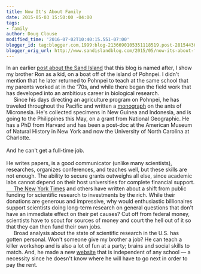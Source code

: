 ```yaml
---
title: Now It's About Family
date: 2015-05-03 15:50:00 -04:00
tags:
- family
author: Doug Clouse
modified_time: '2016-07-02T10:40:15.551-07:00'
blogger_id: tag:blogger.com,1999:blog-2136690105351118519.post-2815443696124783513
blogger_orig_url: http://www.sandislandblog.com/2015/05/now-its-about-family.html
---
```


In an earlier <a href="{{ site.baseurl }}{% post_url 2013-03-05-a-gem-of-little-island %}" target="_blank">post about the Sand Island</a> that this blog is named after, I show my brother Ron as a kid, on a boat off of the island of Pohnpei. I didn't mention that he later returned to Pohnpei to teach at the same school that my parents worked at in the '70s, and while there began the field work that has developed into an ambitious career in biological research.<br />&nbsp; &nbsp; &nbsp;Since his days directing an agriculture program on Pohnpei, he has traveled throughout the Pacific and written a <a href="http://uogedu.siteprotect.net/up/micronesica/dynamicdata/assetmanager/images/vol39/clouse_171-296_text.pdf" target="_blank">monograph</a> on the ants of Micronesia. He's collected specimens in New Guinea and Indonesia, and is going to the Philippines this May, on a grant from National Geographic. He has a PhD from Harvard and has been a post-doc at the American Museum of Natural History in New York and now the University of North Carolina at Charlotte.<br /><br />And he can't get a full-time job.<br /><br />He writes papers, is a good communicator (unlike many scientists), researches, organizes conferences, and teaches well, but these skills are not enough. The ability to secure grants outweighs all else, since academic labs cannot depend on their host universities for complete financial support.<br /><a href="http://www.nytimes.com/2014/03/16/science/billionaires-with-big-ideas-are-privatizing-american-science.html" target="_blank">&nbsp; &nbsp;&nbsp; The New York Times</a> and others have written about a shift from public funding for scientific research to investments by the rich. While their donations are generous and impressive, why would enthusiastic billionaires support scientists doing long-term research on general questions that don't have an immediate effect on their pet causes? Cut off from federal money, scientists have to scout for sources of money and court the hell out of it so that they can then fund their own jobs.<br />&nbsp; &nbsp;&nbsp; Broad analysis about the state of scientific research in the U.S. has gotten personal. Won't someone give my brother a job? He can teach a killer workshop and is also a lot of fun at a party; brains and social skills to match. And, he made a new&nbsp;<a href="https://sites.google.com/site/ronaldmclouse/home" target="_blank">website</a>&nbsp;that is independent of any school — a necessity since he doesn't know where he will have to go next in order to pay the rent. 